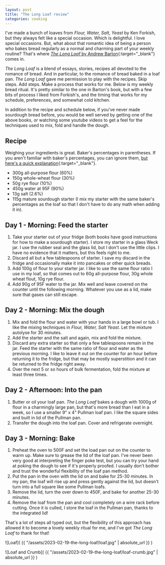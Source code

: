 ```yaml
---
layout: post
title: "The Long Loaf review"
categories: cooking
---
```


I've made a bunch of loaves from *Flour, Water, Salt, Yeast* by Ken Forkish, but they always felt like a special occasion. Which is delightful. I love special occasions. But, what about that romantic idea of being a person who bakes bread regularly as a normal and charming part of your weekly routine? That's where [*The Long Loaf* by Andrew Barton](https://www.twoplumpress.com/bookshop/the-long-loaf-bread-for-all-days-by-andrew-barton){:target="_blank"} comes in.

*The Long Loaf* is a blend of essays, stories, recipes all devoted to the romance of bread. And in particular, to the romance of bread baked in a loaf pan. *The Long Loaf* gave me permission to play with the recipes. Skip steps. Add steps. Make a process that works for me. Below is my weekly bread ritual. It's pretty similar to the one in Barton's book, but with a few bits of process I liked from Forkish's, and the timing that works for my schedule, preferences, and somewhat cold kitchen.

In addition to the recipe and schedule below, if you've never made sourdough bread before, you would be well served by getting one of the above books, or watching some youtube videos to get a feel for the techniques used to mix, fold and handle the dough.

## Recipe

Weighing your ingredients is great. Baker's percentages in parentheses. If you aren't familiar with baker's percentages, you can ignore them, [but here's a quick explanation](https://www.kingarthurbaking.com/pro/reference/bakers-percentage){:target="_blank"}.

- 300g all-purpose flour (60%)
- 150g whole-wheat flour (30%)
- 50g rye flour (10%)
- 450g water at 95F (90%)
- 13g salt (2.6%)
- 115g mature sourdough starter (I mix my starter with the same baker's percentages as the loaf so that I don't have to do any math when adding it in).

## Day 1 - Morning: Feed the starter

1. Take your starter out of your fridge (both books have good instructions for how to make a sourdough starter). I store my starter in a glass Weck jar. I use the rubber seal and the glass lid, but I don't use the little clips. I have no evidence that it matters, but this feels right to me.
2. Discard all but a few tablespoons of starter. I save my discard in the fridge and occasionally make it into pancakes or other quick breads.
3. Add 100g of flour to your starter jar. I like to use the same flour ratio I use in my loaf, so that comes out to 60g all-purpose flour, 30g whole wheat flout, 10g rye flour.
4. Add 90g of 95F water to the jar. Mix well and leave covered on the counter until the following morning. Whatever you use as a lid, make sure that gases can still escape.

## Day 2 - Morning: Mix the dough

1. Mix and fold the flour and water with your hands in a large bowl or tub. I like the mixing techniques in *Flour, Water, Salt Yeast*. Let the mixture autolyse for 30 minutes.
2. Add the starter and the salt and again, mix and fold the mixture.
3. Discard any extra starter so that only a few tablespoons remain in the jar. Feed the starter with the same ratio of flour and water as the previous morning. I like to leave it out on the counter for an hour before returning it to the fridge, but that may be mostly superstition and it can be returned to the fridge right away.
4. Over the next 5 or so hours of bulk fermentation, fold the mixture at least three times.

## Day 2 - Afternoon: Into the pan

1. Butter or oil your loaf pan. *The Long Loaf* bakes a dough with 1000g of flour in a charmingly large pan, but that's more bread than I eat in a week, so I use a smaller 9" x 4" Pullman loaf pan. I like the square sides and built in lid of the Pullman pan.
2. Transfer the dough into the loaf pan. Cover and refrigerate overnight.

## Day 3 - Morning: Bake

1. Preheat the oven to 500F and set the load pan out on the counter to warm up. Make sure to grease the lid of the loaf pan. I've never been very good at interpreting the finger poke test, but you can try your hand at poking the dough to see if it's properly proofed. I usually don't bother and trust the wonderful flexibility of the loaf pan method.
2. Put the pan in the oven with the lid on and bake for 25-30 minutes. In my pan, the loaf will rise up and press gently against the lid, but doesn't turn into a full square like some Pullman loafs.
3. Remove the lid, turn the over down to 450F, and bake for another 25-30 minutes.
4. Remove the loaf from the pan and cool completely on a wire rack before cutting. Once it is culled, I store the loaf in the Pullman pan, thanks to the integrated lid!

That's a lot of steps all typed out, but the flexibility of this approach has allowed it to become a lovely weekly ritual for me, and I've got *The Long Loaf* to thank for that!

![Loaf]( {{ "/assets/2023-02-19-the-long-loaf/loaf.jpg" | absolute_url }} )

![Loaf and Crumb]( {{ "/assets/2023-02-19-the-long-loaf/loaf-crumb.jpg" | absolute_url }} )